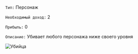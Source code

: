 `Тип:` Персонаж

`Необходимый доход:` 2

`Прибыль:` 0

`Описание:` Убивает любого персонажа ниже своего уровня

![Убийца](http://www.gamer.ru/system/attached_images/images/000/316/830/original/iorveth_concept_scetch_3_by_oksannamars-d341aro.jpg)
